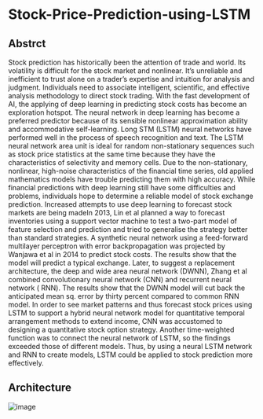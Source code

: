 # Stock-Price-Prediction-using-LSTM

## Abstrct

Stock prediction has historically been the attention of trade and world. Its 
volatility is difficult for the stock market and nonlinear. It’s unreliable and 
inefficient to trust alone on a trader’s expertise and intuition for analysis and 
judgment. Individuals need to associate intelligent, scientific, and effective 
analysis methodology to direct stock trading. With the fast development of AI, 
the applying of deep learning in predicting stock costs has become an 
exploration hotspot. The neural network in deep learning has become a 
preferred predictor because of its sensible nonlinear approximation ability and 
accommodative self-learning. Long STM (LSTM) neural networks have 
performed well in the process of speech recognition and text. The 
LSTM neural network area unit is ideal for random non-stationary sequences 
such as stock price statistics at the same time because they have the 
characteristics of selectivity and memory cells. Due to the non-stationary, 
nonlinear, high-noise characteristics of the financial time series, old applied 
mathematics models have trouble predicting them with high accuracy. While 
financial predictions with deep learning still have some difficulties and 
problems, individuals hope to determine a reliable model of stock exchange 
prediction. Increased attempts to use deep learning to forecast stock markets 
are being madeIn 2013, Lin et al planned a way to forecast inventories using 
a support vector machine to test a two-part model of feature selection and 
prediction and tried to generalise the strategy better than standard strategies. A 
synthetic neural network using a feed-forward multilayer perceptron with error 
backpropagation was projected by Wanjawa et al in 2014 to predict stock 
costs. The results show that the model will predict a typical exchange. Later, to 
suggest a replacement architecture, the deep and wide area neural network 
(DWNN), Zhang et al combined convolutionary neural network (CNN) and 
recurrent neural network ( RNN). The results show that the DWNN model will 
cut back the anticipated mean sq. error by thirty percent compared to common 
RNN model. In order to see market patterns and thus forecast stock prices 
using LSTM to support a hybrid neural network model for quantitative temporal 
arrangement methods to extend income, CNN was accustomed to designing a 
quantitative stock option strategy. Another time-weighted function was to 
connect the neural network of LSTM, so the findings exceeded those of 
different models. Thus, by using a neural LSTM network and RNN to create 
models, LSTM could be applied to stock prediction more effectively.

## Architecture
![image](https://user-images.githubusercontent.com/35445472/146245221-8932a938-21b4-4a7c-9704-f98acfff86e2.png)
